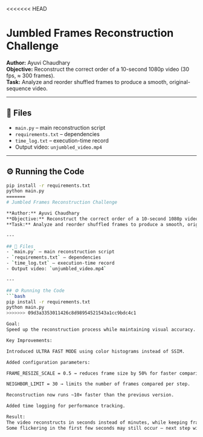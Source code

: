<<<<<<< HEAD
# Jumbled Frames Reconstruction Challenge

**Author:** Ayuvi Chaudhary  
**Objective:** Reconstruct the correct order of a 10-second 1080p video (30 fps, ≈ 300 frames).  
**Task:** Analyze and reorder shuffled frames to produce a smooth, original-sequence video.

---

## 📂 Files
- `main.py` – main reconstruction script  
- `requirements.txt` – dependencies  
- `time_log.txt` – execution-time record  
- Output video: `unjumbled_video.mp4`

---

## ⚙️ Running the Code
```bash
pip install -r requirements.txt
python main.py
=======
# Jumbled Frames Reconstruction Challenge

**Author:** Ayuvi Chaudhary  
**Objective:** Reconstruct the correct order of a 10-second 1080p video (30 fps, ≈ 300 frames).  
**Task:** Analyze and reorder shuffled frames to produce a smooth, original-sequence video.

---

## 📂 Files
- `main.py` – main reconstruction script  
- `requirements.txt` – dependencies  
- `time_log.txt` – execution-time record  
- Output video: `unjumbled_video.mp4`

---

## ⚙️ Running the Code
```bash
pip install -r requirements.txt
python main.py
>>>>>>> 09d3a3353011426c8d98954521543a1cc9bdc4c1

Goal:
Speed up the reconstruction process while maintaining visual accuracy.

Key Improvements:

Introduced ULTRA FAST MODE using color histograms instead of SSIM.

Added configuration parameters:

FRAME_RESIZE_SCALE = 0.5 → reduces frame size by 50% for faster comparison.

NEIGHBOR_LIMIT = 30 → limits the number of frames compared per step.

Reconstruction now runs ~10× faster than the previous version.

Added time logging for performance tracking.

Result:
The video reconstructs in seconds instead of minutes, while keeping frame order visually consistent.
Some flickering in the first few seconds may still occur — next step will target Smart Matching Refinement to reduce that.
